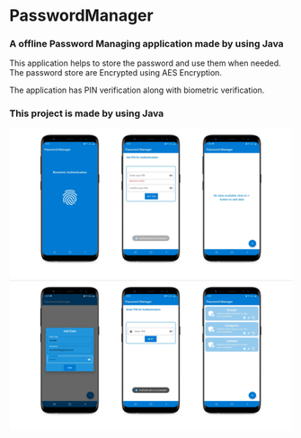 # PasswordManager

### A offline Password Managing application made by using Java

This application helps to store the password and use them when needed. The password store are Encrypted using AES Encryption.

The application has PIN verification along with biometric verification.

### This project is made by using Java </br>

<img src="img/img1.png"></br>
<img src="img/img2.png"></br>


